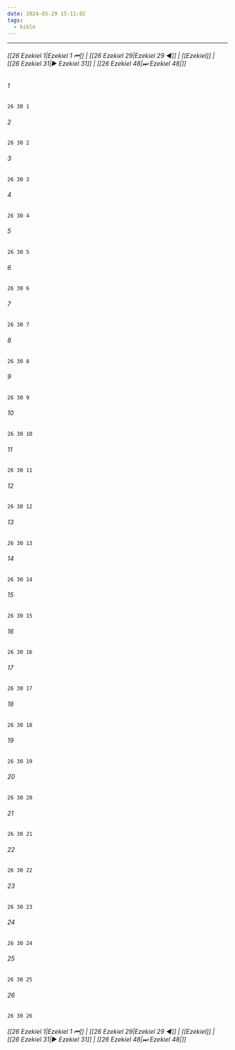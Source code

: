 ```yaml
---
date: 2024-05-29 15:11:02
tags:
  - bible
---
```

___

###### [[26 Ezekiel 1|Ezekiel 1 ⏮]] | [[26 Ezekiel 29|Ezekiel 29 ◀]] | [[Ezekiel]] | [[26 Ezekiel 31|▶ Ezekiel 31]] | [[26 Ezekiel 48|⏭ Ezekiel 48|]]

###### 1
``` verse
26 30 1 
```
###### 2
``` verse
26 30 2 
```
###### 3
``` verse
26 30 3 
```
###### 4
``` verse
26 30 4 
```
###### 5
``` verse
26 30 5 
```
###### 6
``` verse
26 30 6 
```
###### 7
``` verse
26 30 7 
```
###### 8
``` verse
26 30 8 
```
###### 9
``` verse
26 30 9 
```
###### 10
``` verse
26 30 10 
```
###### 11
``` verse
26 30 11 
```
###### 12
``` verse
26 30 12 
```
###### 13
``` verse
26 30 13 
```
###### 14
``` verse
26 30 14 
```
###### 15
``` verse
26 30 15 
```
###### 16
``` verse
26 30 16 
```
###### 17
``` verse
26 30 17 
```
###### 18
``` verse
26 30 18 
```
###### 19
``` verse
26 30 19 
```
###### 20
``` verse
26 30 20 
```
###### 21
``` verse
26 30 21 
```
###### 22
``` verse
26 30 22 
```
###### 23
``` verse
26 30 23 
```
###### 24
``` verse
26 30 24 
```
###### 25
``` verse
26 30 25 
```
###### 26
``` verse
26 30 26 
```

###### [[26 Ezekiel 1|Ezekiel 1 ⏮]] | [[26 Ezekiel 29|Ezekiel 29 ◀]] | [[Ezekiel]] | [[26 Ezekiel 31|▶ Ezekiel 31]] | [[26 Ezekiel 48|⏭ Ezekiel 48|]]

